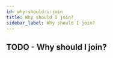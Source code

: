 ```yaml
---
id: why-should-i-join
title: Why should I join?
sidebar_label: Why should I join?
---
```


## TODO - Why should I join?

